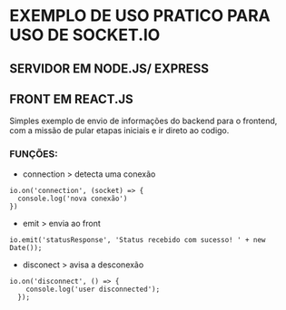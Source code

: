 # EXEMPLO DE USO PRATICO PARA USO DE SOCKET.IO

## SERVIDOR EM NODE.JS/ EXPRESS
## FRONT EM REACT.JS

Simples exemplo de envio de informações do backend para o frontend, com a missão de pular etapas iniciais e ir direto ao codigo.

### FUNÇÕES:

- connection > detecta uma conexão
```
io.on('connection', (socket) => {
  console.log('nova conexão')
})
```


- emit > envia ao front
```
io.emit('statusResponse', 'Status recebido com sucesso! ' + new Date());
``` 

- disconect > avisa a desconexão
```
io.on('disconnect', () => {
    console.log('user disconnected');
  });
```
